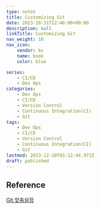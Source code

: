 ```yaml
---
type: notes
title: Customizing Git
date: 2023-10-31T12:46:00+09:00
description: null
linkTitle: Customizing Git
nav_weight: 10
nav_icon:
    vendor: bs
    name: book
    color: blue

series:
    - CI/CD
    - Dev Ops
categories:
    - Dev Ops
    - CI/CD
    - Version Control
    - Continuous Integration(CI)
    - Git
tags:
    - Dev Ops
    - CI/CD
    - Version Control
    - Continuous Integration(CI)
    - Git
lastmod: 2023-12-10T03:12:44.971Z
draft: published
---
```


## Reference

[Git 맞춤설정](https://git-scm.com/book/ko/v2/Git%EB%A7%9E%EC%B6%A4-Git-%EC%84%A4%EC%A0%95%ED%95%98%EA%B8%B0)
